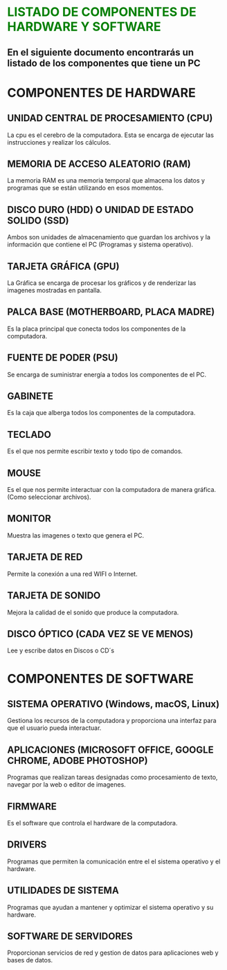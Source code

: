 # <span style="color:green">LISTADO DE COMPONENTES DE HARDWARE Y SOFTWARE</span>
## En el siguiente documento encontrarás un listado de los componentes que tiene un PC

# COMPONENTES DE HARDWARE





## UNIDAD CENTRAL DE PROCESAMIENTO (CPU)
La cpu es el cerebro de la computadora. Esta se encarga de ejecutar las instrucciones y realizar los cálculos.


## MEMORIA DE ACCESO ALEATORIO (RAM)
La memoria RAM es una memoria temporal que almacena los datos y programas que se están utilizando en esos momentos.


## DISCO DURO (HDD) O UNIDAD DE ESTADO SOLIDO (SSD)
Ambos son unidades de almacenamiento que guardan los archivos y la información que contiene el PC (Programas y sistema operativo).


## TARJETA GRÁFICA (GPU)
La Gráfica se encarga de procesar los gráficos y de renderizar las imagenes mostradas en pantalla.


## PALCA BASE (MOTHERBOARD, PLACA MADRE)
Es la placa principal que conecta todos los componentes de la computadora.


## FUENTE DE PODER (PSU)
Se encarga de suministrar energía a todos los componentes de el PC.


## GABINETE 
Es la caja que alberga todos los componentes de la computadora.


## TECLADO
Es el que nos permite escribir texto y todo tipo de comandos.


## MOUSE
Es el que nos permite interactuar con la computadora de manera gráfica. (Como seleccionar archivos).


## MONITOR
Muestra las imagenes o texto que genera el PC.


## TARJETA DE RED
Permite la conexión a una red WIFI o Internet.


## TARJETA DE SONIDO 
Mejora la calidad de el sonido que produce la computadora.


## DISCO ÓPTICO (CADA VEZ SE VE MENOS)
Lee y escribe datos en Discos o CD´s



# COMPONENTES DE SOFTWARE

## SISTEMA OPERATIVO (Windows, macOS, Linux)
Gestiona los recursos de la computadora y proporciona una interfaz para que el usuario pueda interactuar.

## APLICACIONES (MICROSOFT OFFICE, GOOGLE CHROME, ADOBE PHOTOSHOP)
Programas que realizan tareas designadas como procesamiento de texto, navegar por la web o editor de imagenes.

## FIRMWARE
Es el software que controla el hardware de la computadora.

## DRIVERS
Programas que permiten la comunicación entre el el sistema operativo y el hardware.

## UTILIDADES DE SISTEMA
Programas que ayudan a mantener y optimizar el sistema operativo y su hardware.

## SOFTWARE DE SERVIDORES
Proporcionan servicios de red y gestion de datos para aplicaciones web y bases de datos.


